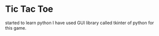 # Tic Tac Toe
started to learn python
 I have used GUI library called tkinter of python for this game.
